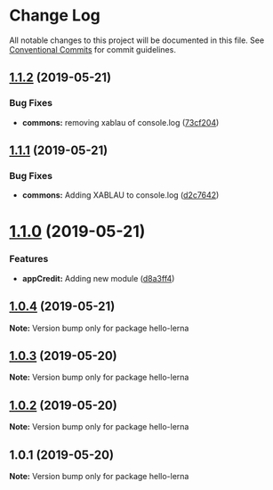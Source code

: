 # Change Log

All notable changes to this project will be documented in this file.
See [Conventional Commits](https://conventionalcommits.org) for commit guidelines.

## [1.1.2](https://github.com/vmatsumura/hello-lerna/compare/v1.1.1...v1.1.2) (2019-05-21)


### Bug Fixes

* **commons:** removing xablau of console.log ([73cf204](https://github.com/vmatsumura/hello-lerna/commit/73cf204))





## [1.1.1](https://github.com/vmatsumura/hello-lerna/compare/v1.1.0...v1.1.1) (2019-05-21)


### Bug Fixes

* **commons:** Adding XABLAU to console.log ([d2c7642](https://github.com/vmatsumura/hello-lerna/commit/d2c7642))





# [1.1.0](https://github.com/vmatsumura/hello-lerna/compare/v1.0.4...v1.1.0) (2019-05-21)


### Features

* **appCredit:** Adding new module ([d8a3ff4](https://github.com/vmatsumura/hello-lerna/commit/d8a3ff4))





## [1.0.4](https://github.com/vmatsumura/hello-lerna/compare/v1.0.3...v1.0.4) (2019-05-21)

**Note:** Version bump only for package hello-lerna





## [1.0.3](https://github.com/vmatsumura/hello-lerna/compare/v1.0.2...v1.0.3) (2019-05-20)

**Note:** Version bump only for package hello-lerna





## [1.0.2](https://github.com/vmatsumura/hello-lerna/compare/v1.0.1...v1.0.2) (2019-05-20)

**Note:** Version bump only for package hello-lerna





## 1.0.1 (2019-05-20)

**Note:** Version bump only for package hello-lerna
